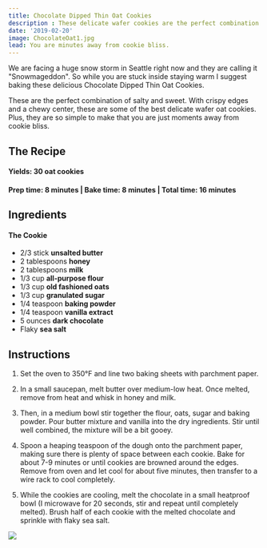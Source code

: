 ```yaml
---
title: Chocolate Dipped Thin Oat Cookies
description : These delicate wafer cookies are the perfect combination of salty and sweet. With crispy edges and a chewy center, these Chocolate Dipped Thin Oat Cookies are just what you need right now. Warning, it is hard not to have just one. 
date: '2019-02-20'
image: ChocolateOat1.jpg
lead: You are minutes away from cookie bliss. 
---
```

We are facing a huge snow storm in Seattle right now and they are calling it "Snowmageddon". So while you are stuck inside staying warm I suggest baking these delicious Chocolate Dipped Thin Oat Cookies.

These are the perfect combination of salty and sweet. With crispy edges and a chewy center, these are some of the best delicate wafer oat cookies. Plus, they are so simple to make that you are just moments away from cookie bliss. 

## The Recipe

#### Yields: 30 oat cookies

#### Prep time: 8 minutes | Bake time: 8 minutes | Total time: 16 minutes

## Ingredients
#### The Cookie
- 2/3 stick **unsalted butter**
- 2 tablespoons **honey**
- 2 tablespoons **milk**
- 1/3 cup **all-purpose flour**
- 1/3 cup **old fashioned oats**
- 1/3 cup **granulated sugar**
- 1/4 teaspoon **baking powder**
- 1/4 teaspoon **vanilla extract**
- 5 ounces **dark chocolate**
- Flaky **sea salt**

## Instructions

1. Set the oven to 350°F and line two baking sheets with parchment paper. 

2. In a small saucepan, melt butter over medium-low heat. Once melted, remove from heat and whisk in honey and milk. 

3. Then, in a medium bowl stir together the flour, oats, sugar and baking powder. Pour butter mixture and vanilla into the dry ingredients. Stir until well combined, the mixture will be a bit gooey. 

4. Spoon a heaping teaspoon of the dough onto the parchment paper, making sure there is plenty of space between each cookie. Bake for about 7-9 minutes or until cookies are browned around the edges. Remove from oven and let cool for about five minutes, then transfer to a wire rack to cool completely. 

5. While the cookies are cooling, melt the chocolate in a small heatproof bowl (I microwave for 20 seconds, stir and repeat until completely melted). Brush half of each cookie with the melted chocolate and sprinkle with flaky sea salt. 


![](ChocolateOat2.jpg)

